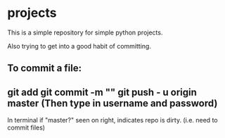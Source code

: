 # projects

This is a simple repository for simple python projects.

Also trying to get into a good habit of committing.

To commit a file:
---
git add <file>
git commit -m "<message>"
git push - u origin master
(Then type in username and password)
---

In terminal if "master?" seen on right, indicates repo is dirty.
(i.e. need to commit files)

